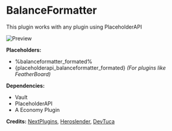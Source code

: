 # BalanceFormatter

 This plugin works with any plugin using PlaceholderAPI
 
 ![Preview](https://i.imgur.com/7aN1IiG.png)
 
 **Placeholders:**
  - %balanceformatter_formated% 
  - {placeholderapi_balanceformatter_formated} *(For plugins like FeatherBoard)*
  

 **Dependencies:**
  - Vault
  - PlaceholderAPI
  - A Economy Plugin
  
  
  **Credits:** [NextPlugins](https://github.com/NextPlugins), [Heroslender](https://github.com/Heroslender), [DevTuca](https://github.com/DevTuca)
